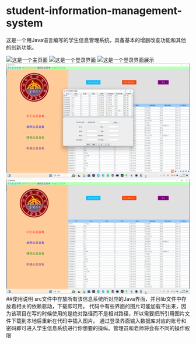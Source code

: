 # student-information-management-system
这是一个用Java语言编写的学生信息管理系统，具备基本的增删改查功能和其他的创新功能。

![这是一个主页面](https://github.com/user-attachments/assets/13c17c45-56a1-4175-b988-cfd5c65f7490)
![这是一个登录界面](https://github.com/user-attachments/assets/ad5391c2-c506-484c-be26-1db1d7dde129)
<img src="基本页面展示/登录界面.png" alt="这是一个登录界面展示">
<img src="基本页面展示/信息维护界面.png" alt="这是一个信息维护展示">
<img src="基本页面展示/信息显示界面.png" alt="这是一个信息显示展示">
##使用说明
src文件中存放所有该信息系统所对应的Java界面，并且lib文件中存放着相关的依赖驱动，下载即可用。
代码中有些界面的图片可能加载不出来，因为该项目在写的时候使用的是绝对路径而不是相对路径，所以需要把所引用图片文件下载到本地后重新在代码中插入图片。
通过登录界面输入数据库对应的账号和密码即可进入学生信息系统进行你想要的操纵。管理员和老师将会有不同的操作权限
